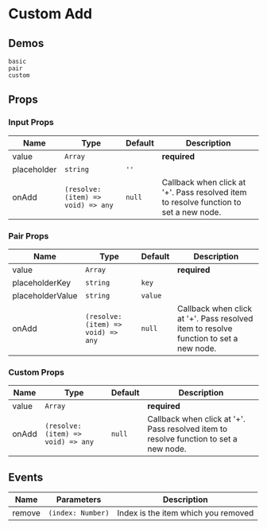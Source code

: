 # Custom Add

## Demos
```demo
basic
pair
custom
```
## Props
### Input Props
|Name|Type|Default|Description|
|-|-|-|-|
|value|`Array`||**required**|
|placeholder|`string`|`''`||
|onAdd|`(resolve: (item) => void) => any`|`null`| Callback when click at '+'. Pass resolved item to resolve function to set a new node.|

### Pair Props
|Name|Type|Default|Description|
|-|-|-|-|
|value|`Array`||**required**|
|placeholderKey|`string`|`key`||
|placeholderValue|`string`|`value`||
|onAdd|`(resolve: (item) => void) => any`|`null`| Callback when click at '+'. Pass resolved item to resolve function to set a new node.|


### Custom Props
|Name|Type|Default|Description|
|-|-|-|-|
|value|`Array`||**required**|
|onAdd|`(resolve: (item) => void) => any`|`null`| Callback when click at '+'. Pass resolved item to resolve function to set a new node.|


## Events
|Name|Parameters|Description|
|-|-|-|
|remove|`(index: Number)`| Index is the item which you removed| 